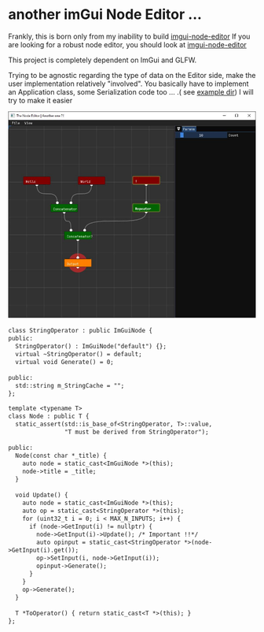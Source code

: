 # another imGui Node Editor ... 

Frankly, this is born only from my inability to build [imgui-node-editor](https://github.com/thedmd/imgui-node-editor)
If you are looking for a robust node editor, you should look at [imgui-node-editor](https://github.com/thedmd/imgui-node-editor)

This project is completely dependent on ImGui and GLFW.

Trying to be agnostic regarding the type of data on the Editor side, make the user implementation relatively "involved". You basically have to implement an Application class, some Serialization code too ... .( see [example dir](/example)) I will try to make it easier

![screenshot](github_resources/node_editor_capture.jpg)


```
class StringOperator : public ImGuiNode {
public:
  StringOperator() : ImGuiNode("default") {};
  virtual ~StringOperator() = default;
  virtual void Generate() = 0;

public:
  std::string m_StringCache = "";
};

```
```
template <typename T> 
class Node : public T {
  static_assert(std::is_base_of<StringOperator, T>::value,
                "T must be derived from StringOperator");

public:
  Node(const char *_title) {
    auto node = static_cast<ImGuiNode *>(this);
    node->title = _title;
  }

  void Update() {
    auto node = static_cast<ImGuiNode *>(this);
    auto op = static_cast<StringOperator *>(this);
    for (uint32_t i = 0; i < MAX_N_INPUTS; i++) {
      if (node->GetInput(i) != nullptr) {
        node->GetInput(i)->Update(); /* Important !!*/
        auto opinput = static_cast<StringOperator *>(node->GetInput(i).get());
        op->SetInput(i, node->GetInput(i));
        opinput->Generate();
      }
    }
    op->Generate();
  }

  T *ToOperator() { return static_cast<T *>(this); }
};
```